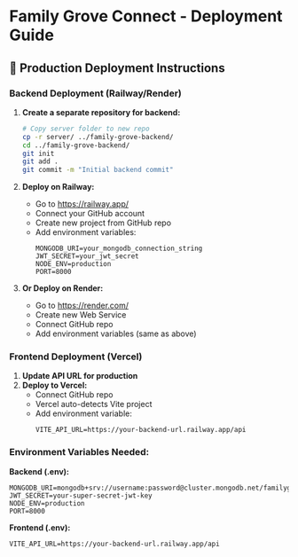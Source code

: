 # Family Grove Connect - Deployment Guide

## 🚀 Production Deployment Instructions

### Backend Deployment (Railway/Render)

1. **Create a separate repository for backend:**
   ```bash
   # Copy server folder to new repo
   cp -r server/ ../family-grove-backend/
   cd ../family-grove-backend/
   git init
   git add .
   git commit -m "Initial backend commit"
   ```

2. **Deploy on Railway:**
   - Go to https://railway.app/
   - Connect your GitHub account
   - Create new project from GitHub repo
   - Add environment variables:
     ```
     MONGODB_URI=your_mongodb_connection_string
     JWT_SECRET=your_jwt_secret
     NODE_ENV=production
     PORT=8000
     ```

3. **Or Deploy on Render:**
   - Go to https://render.com/
   - Create new Web Service
   - Connect GitHub repo
   - Add environment variables (same as above)

### Frontend Deployment (Vercel)

1. **Update API URL for production**
2. **Deploy to Vercel:**
   - Connect GitHub repo
   - Vercel auto-detects Vite project
   - Add environment variable:
     ```
     VITE_API_URL=https://your-backend-url.railway.app/api
     ```

### Environment Variables Needed:

**Backend (.env):**
```
MONGODB_URI=mongodb+srv://username:password@cluster.mongodb.net/familygrove
JWT_SECRET=your-super-secret-jwt-key
NODE_ENV=production
PORT=8000
```

**Frontend (.env):**
```
VITE_API_URL=https://your-backend-url.railway.app/api
```
